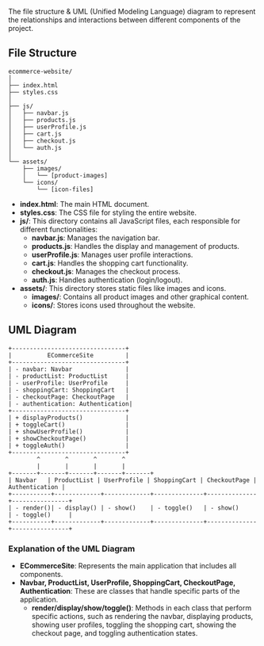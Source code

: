 The file structure & UML (Unified Modeling Language) diagram to represent the relationships and interactions between different components of the project.

## File Structure

```
ecommerce-website/
│
├── index.html
├── styles.css
│
├── js/
│   ├── navbar.js
│   ├── products.js
│   ├── userProfile.js
│   ├── cart.js
│   ├── checkout.js
│   └── auth.js
│
└── assets/
    ├── images/
    │   └── [product-images]
    └── icons/
        └── [icon-files]
```

- **index.html**: The main HTML document.
- **styles.css**: The CSS file for styling the entire website.
- **js/**: This directory contains all JavaScript files, each responsible for different functionalities:
  - **navbar.js**: Manages the navigation bar.
  - **products.js**: Handles the display and management of products.
  - **userProfile.js**: Manages user profile interactions.
  - **cart.js**: Handles the shopping cart functionality.
  - **checkout.js**: Manages the checkout process.
  - **auth.js**: Handles authentication (login/logout).
- **assets/**: This directory stores static files like images and icons.
  - **images/**: Contains all product images and other graphical content.
  - **icons/**: Stores icons used throughout the website.

## UML Diagram

```plaintext
+--------------------------------+
|          ECommerceSite         |
+--------------------------------+
| - navbar: Navbar               |
| - productList: ProductList     |
| - userProfile: UserProfile     |
| - shoppingCart: ShoppingCart   |
| - checkoutPage: CheckoutPage   |
| - authentication: Authentication|
+--------------------------------+
| + displayProducts()            |
| + toggleCart()                 |
| + showUserProfile()            |
| + showCheckoutPage()           |
| + toggleAuth()                 |
+--------------------------------+
        ^       ^       ^       ^
        |       |       |       |
+-------+-------+-------+-------+-------+
| Navbar   | ProductList | UserProfile | ShoppingCart | CheckoutPage | Authentication |
+-----------+-------------+-------------+--------------+--------------+----------------+
| - render()| - display() | - show()    | - toggle()   | - show()     | - toggle()     |
+-----------+-------------+-------------+--------------+--------------+----------------+
```

### Explanation of the UML Diagram

- **ECommerceSite**: Represents the main application that includes all components.
- **Navbar, ProductList, UserProfile, ShoppingCart, CheckoutPage, Authentication**: These are classes that handle specific parts of the application.
  - **render/display/show/toggle()**: Methods in each class that perform specific actions, such as rendering the navbar, displaying products, showing user profiles, toggling the shopping cart, showing the checkout page, and toggling authentication states.

